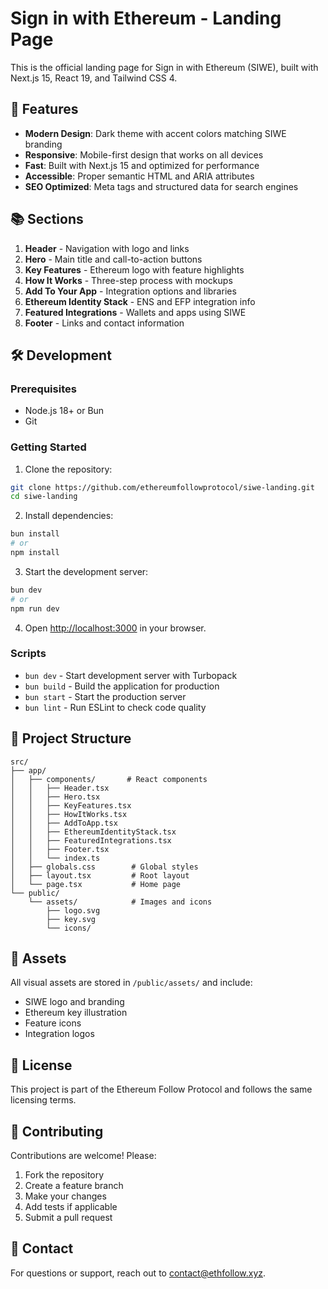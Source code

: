 # Sign in with Ethereum - Landing Page

This is the official landing page for Sign in with Ethereum (SIWE), built with Next.js 15, React 19, and Tailwind CSS 4.

## 🚀 Features

- **Modern Design**: Dark theme with accent colors matching SIWE branding
- **Responsive**: Mobile-first design that works on all devices
- **Fast**: Built with Next.js 15 and optimized for performance
- **Accessible**: Proper semantic HTML and ARIA attributes
- **SEO Optimized**: Meta tags and structured data for search engines

## 📚 Sections

1. **Header** - Navigation with logo and links
2. **Hero** - Main title and call-to-action buttons
3. **Key Features** - Ethereum logo with feature highlights
4. **How It Works** - Three-step process with mockups
5. **Add To Your App** - Integration options and libraries
6. **Ethereum Identity Stack** - ENS and EFP integration info
7. **Featured Integrations** - Wallets and apps using SIWE
8. **Footer** - Links and contact information

## 🛠️ Development

### Prerequisites

- Node.js 18+ or Bun
- Git

### Getting Started

1. Clone the repository:

```bash
git clone https://github.com/ethereumfollowprotocol/siwe-landing.git
cd siwe-landing
```

2. Install dependencies:

```bash
bun install
# or
npm install
```

3. Start the development server:

```bash
bun dev
# or
npm run dev
```

4. Open [http://localhost:3000](http://localhost:3000) in your browser.

### Scripts

- `bun dev` - Start development server with Turbopack
- `bun build` - Build the application for production
- `bun start` - Start the production server
- `bun lint` - Run ESLint to check code quality

## 📁 Project Structure

```
src/
├── app/
│   ├── components/       # React components
│   │   ├── Header.tsx
│   │   ├── Hero.tsx
│   │   ├── KeyFeatures.tsx
│   │   ├── HowItWorks.tsx
│   │   ├── AddToApp.tsx
│   │   ├── EthereumIdentityStack.tsx
│   │   ├── FeaturedIntegrations.tsx
│   │   ├── Footer.tsx
│   │   └── index.ts
│   ├── globals.css        # Global styles
│   ├── layout.tsx         # Root layout
│   └── page.tsx           # Home page
└── public/
    └── assets/            # Images and icons
        ├── logo.svg
        ├── key.svg
        └── icons/
```

## 🎨 Assets

All visual assets are stored in `/public/assets/` and include:

- SIWE logo and branding
- Ethereum key illustration
- Feature icons
- Integration logos

## 📝 License

This project is part of the Ethereum Follow Protocol and follows the same licensing terms.

## 🤝 Contributing

Contributions are welcome! Please:

1. Fork the repository
2. Create a feature branch
3. Make your changes
4. Add tests if applicable
5. Submit a pull request

## 📧 Contact

For questions or support, reach out to [contact@ethfollow.xyz](mailto:contact@ethfollow.xyz).
